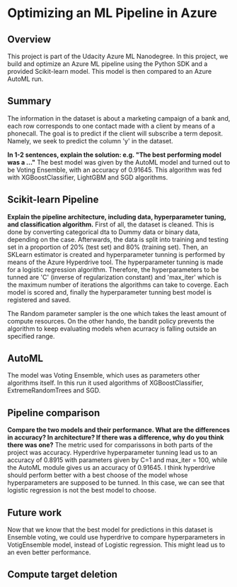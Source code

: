 # Optimizing an ML Pipeline in Azure

## Overview
This project is part of the Udacity Azure ML Nanodegree.
In this project, we build and optimize an Azure ML pipeline using the Python SDK and a provided Scikit-learn model.
This model is then compared to an Azure AutoML run.

## Summary
The information in the dataset is about a marketing campaign of a bank and, each row corresponds to one contact made with a client by means of a phonecall. The goal is to predict if the client will subscribe a term deposit. Namely, we seek to predict the column 'y' in the dataset.

**In 1-2 sentences, explain the solution: e.g. "The best performing model was a ..."**
The best model was given by the AutoML model and turned out to be Voting Ensemble, with an accuracy of 0.91645. This algorithm was fed with XGBoostClassifier, LightGBM and SGD algorithms. 

## Scikit-learn Pipeline
**Explain the pipeline architecture, including data, hyperparameter tuning, and classification algorithm.**
First of all, the dataset is cleaned. This is done by converting categorical dta to Dummy data or binary data, depending on the case. Afterwards, the data is split into training and testing set in a proportion of 20% (test set) and 80% (training set). 
Then, an SKLearn estimator is created and hyperparameter tunning is performed by means of the Azure Hyperdrive tool. The hyperparameter tunning is made for a logistic regression algorithm. Therefore, the hyperparameters to be tunned are 'C' (inverse of regularization constant) and 'max_iter' which is the maximum number of iterations the algorithms can take to coverge.
Each model is scored and, finally the hyperparameter tunning best model is registered and saved.

The Random parameter sampler is the one which takes the least amount of compute resources. On the other hando, the bandit policy prevents the algorithm to keep evaluating models when acurracy is falling outside an specified range.

## AutoML
The model was Voting Ensemble, which uses as parameters other algorithms itself. In this run it used algorithms of XGBoostClassifier, ExtremeRandomTrees and SGD.

## Pipeline comparison
**Compare the two models and their performance. What are the differences in accuracy? In architecture? If there was a difference, why do you think there was one?**
The metric used for comparissons in both parts of the project was accuracy. Hyperdrive hyperparameter tunning lead us to an accuracy of 0.8915 with parameters given by C=1 and max_iter = 100, while the AutoML module gives us an accuracy of 0.91645. I think hyperdrive should perform better with a best choose of the model whose hyperparameters are supposed to be tunned. In this case, we can see that logistic regression is not the best model to choose.

## Future work
Now that we know that the best model for predictions in this dataset is Ensemble voting, we could use hyperdrive to compare hyperparameters in VotigEnsemble model, instead of Logistic regression. This might lead us to an even better performance. 

## Compute target deletion

